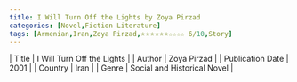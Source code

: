 ```yaml
---
title: I Will Turn Off the Lights by Zoya Pirzad
categories: [Novel,Fiction Literature]
tags: [Armenian,Iran,Zoya Pirzad,⭐⭐⭐⭐⭐⭐☆☆☆☆ 6/10,Story]
---     
```

| Title | I Will Turn Off the Lights  |
| Author |  Zoya Pirzad  |
| Publication Date | 2001   |
| Country | Iran |
| Genre | Social and Historical Novel  |
        